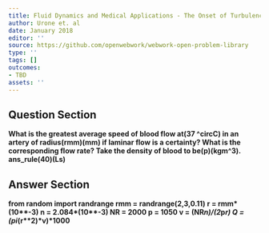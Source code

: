 ```yaml
---
title: Fluid Dynamics and Medical Applications - The Onset of Turbulence
author: Urone et. al
date: January 2018
editor: ''
source: https://github.com/openwebwork/webwork-open-problem-library
type: ''
tags: []
outcomes:
- TBD
assets: ''
---
```


## Question Section 

<b>
What is the greatest average speed of blood flow at(37 ^circC) in an artery of radius(rmm)(mm) if laminar flow is a certainty? What is the corresponding flow rate? Take the density of blood to be(p)(kgm^3).
ans_rule(40)(Ls)



## Answer Section

from random import randrange
rmm = randrange(2,3,0.11)
r = rmm*(10**-3)
n = 2.084*(10**-3)
NR = 2000
p = 1050
v = (NR*n)/(2*p*r)
Q = (pi*(r**2)*v)*1000